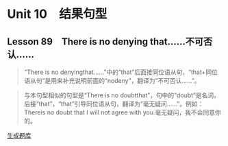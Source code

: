 ﻿ # Unit 10　结果句型
 ## Lesson 89　There is no denying that……不可否认……
 
> “There is no denyingthat……”中的“that”后面接同位语从句，“that+同位语从句”是用来补充说明前面的“nodeny”，翻译为“不可否认……”。

> 与本句型相似的句型是“There is no doubtthat”，句中的“doubt”是名词，后接“that”，“that”引导同位语从句，翻译为“毫无疑问……”。例如：Thereis no doubt that I will not agree with you.毫无疑问，我不会同意你的。


 [生成题库](./sentence/f089.json)